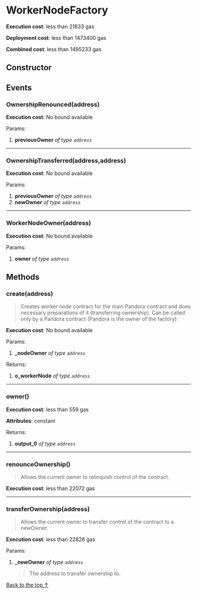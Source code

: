 # WorkerNodeFactory


**Execution cost**: less than 21833 gas

**Deployment cost**: less than 1473400 gas

**Combined cost**: less than 1495233 gas

## Constructor




## Events
### OwnershipRenounced(address)


**Execution cost**: No bound available


Params:

1. **previousOwner** *of type `address`*

--- 
### OwnershipTransferred(address,address)


**Execution cost**: No bound available


Params:

1. **previousOwner** *of type `address`*
2. **newOwner** *of type `address`*

--- 
### WorkerNodeOwner(address)


**Execution cost**: No bound available


Params:

1. **owner** *of type `address`*


## Methods
### create(address)
>
> Creates worker node contract for the main Pandora contract and does necessary preparations of it (transferring ownership). Can be called only by a Pandora contract (Pandora is the owner of the factory)


**Execution cost**: No bound available


Params:

1. **_nodeOwner** *of type `address`*

Returns:


1. **o_workerNode** *of type `address`*

--- 
### owner()


**Execution cost**: less than 559 gas

**Attributes**: constant



Returns:


1. **output_0** *of type `address`*

--- 
### renounceOwnership()
>
> Allows the current owner to relinquish control of the contract.


**Execution cost**: less than 22072 gas




--- 
### transferOwnership(address)
>
> Allows the current owner to transfer control of the contract to a newOwner.


**Execution cost**: less than 22826 gas


Params:

1. **_newOwner** *of type `address`*

    > The address to transfer ownership to.



[Back to the top ↑](#workernodefactory)

